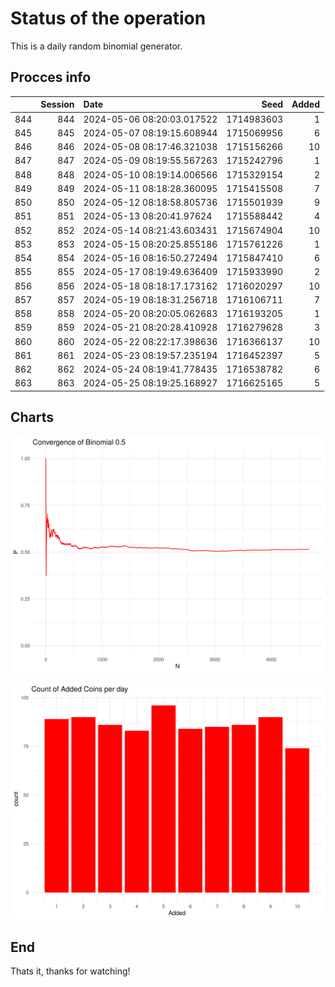 # Status of the operation
  
  This is a daily random binomial generator.
  
## Procces info

|    | Session|Date                       |       Seed| Added|
|:---|-------:|:--------------------------|----------:|-----:|
|844 |     844|2024-05-06 08:20:03.017522 | 1714983603|     1|
|845 |     845|2024-05-07 08:19:15.608944 | 1715069956|     6|
|846 |     846|2024-05-08 08:17:46.321038 | 1715156266|    10|
|847 |     847|2024-05-09 08:19:55.567263 | 1715242796|     1|
|848 |     848|2024-05-10 08:19:14.006566 | 1715329154|     2|
|849 |     849|2024-05-11 08:18:28.360095 | 1715415508|     7|
|850 |     850|2024-05-12 08:18:58.805736 | 1715501939|     9|
|851 |     851|2024-05-13 08:20:41.97624  | 1715588442|     4|
|852 |     852|2024-05-14 08:21:43.603431 | 1715674904|    10|
|853 |     853|2024-05-15 08:20:25.855186 | 1715761226|     1|
|854 |     854|2024-05-16 08:16:50.272494 | 1715847410|     6|
|855 |     855|2024-05-17 08:19:49.636409 | 1715933990|     2|
|856 |     856|2024-05-18 08:18:17.173162 | 1716020297|    10|
|857 |     857|2024-05-19 08:18:31.256718 | 1716106711|     7|
|858 |     858|2024-05-20 08:20:05.062683 | 1716193205|     1|
|859 |     859|2024-05-21 08:20:28.410928 | 1716279628|     3|
|860 |     860|2024-05-22 08:22:17.398636 | 1716366137|    10|
|861 |     861|2024-05-23 08:19:57.235194 | 1716452397|     5|
|862 |     862|2024-05-24 08:19:41.778435 | 1716538782|     6|
|863 |     863|2024-05-25 08:19:25.168927 | 1716625165|     5|

## Charts 

![](charts/plot1.png)

![](charts/plot2.png)

## End

Thats it, thanks for watching!
